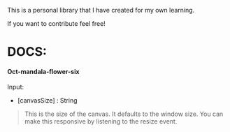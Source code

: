 This is a personal library that I have created for my own learning.

If you want to contribute feel free! 

# DOCS:
#### Oct-mandala-flower-six
Input:
* [canvasSize] : String
> This is the size of the canvas. It defaults to the window size. You can make this responsive by listening to the resize event.
